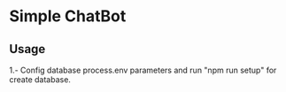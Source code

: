 # Simple ChatBot

## Usage
1.- Config database process.env parameters and run "npm run setup" for create database.